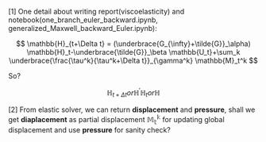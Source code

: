 [1] One detail about writing report(viscoelasticity) and notebook(one_branch_euler_backward.ipynb, generalized_Maxwell_backward_Euler.ipynb):

$$
\mathbb{H}_{t+\Delta t} = (\underbrace{G_{\infty}+\tilde{G}}_\alpha) \mathbb{H}_t-\underbrace{\tilde{G}}_\beta \mathbb{U_t}+\sum_k \underbrace{\frac{\tau^k}{\tau^k+\Delta t}}_{\gamma^k} \mathbb{M}_t^k
$$

So?

$$
\mathbb{H}_{t+\Delta t} or \mathbb{H}^\prime
\mathbb{H}_{t} or \mathbb{H}
$$

[2] From elastic solver, we can return **displacement** and **pressure**, shall we get **diaplacement** as partial displacement $\mathbb{M_t^k}$ for updating global displacement and use **pressure** for sanity check?